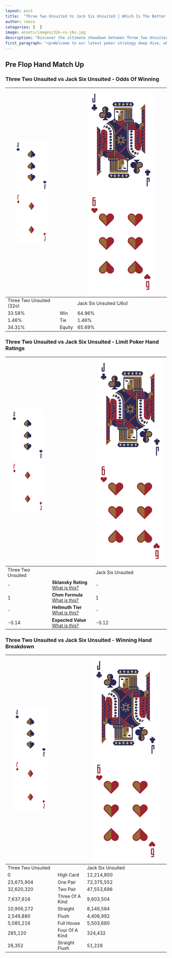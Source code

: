 ```yaml
---
layout: post
title:  "Three Two Unsuited Vs Jack Six Unsuited | Which Is The Better Hand In Poker? A Complete Guide"
author: reece
categories: [  ]
image: assets/images/32o-vs-j6o.jpg
description: "Discover the ultimate showdown between Three Two Unsuited and Jack Six Unsuited in poker! Uncover the odds, strategies, and scenarios where one hand triumphs over the other. Get ready to up your poker game with this thrilling analysis."
first_paragraph: "<p>Welcome to our latest poker strategy deep dive, where we're pitting two distinct hands against each other in a high-stakes showdown: Three Two Unsuited vs Jack Six Unsuited.</p><p>In the dynamic world of poker, every decision counts, and knowing which hand holds the upper hand is key to your success at the table.</p><p>In this article, we'll dissect these two hands, explore the scenarios where one dominates the other, and equip you with the knowledge to make strategic choices that can tip the odds in your favor.</p><p>Get ready to unravel the intriguing dynamics of these poker hands and elevate your game to new heights.</p>"
---
```




[comment]: # (sp0)

## Pre Flop Hand Match Up

<div class="table hand-ratings" markdown="1"> 



### Three Two Unsuited vs Jack Six Unsuited - Odds Of Winning


    
| ![image info](assets/images/hand1/3.png) ![image info](assets/images/hand1/2o.png) |  | ![image info](assets/images/hand2/J.png) ![image info](assets/images/hand2/6o.png) |
| -------- | -------- | -------- |
| Three Two Unsuited (32o) |  | Jack Six Unsuited (J6o) |
| 33.58% | Win | 64.96% |
| 1.46% | Tie | 1.46% |
| 34.31% | Equity | 65.69% |




[comment]: # (sp1)



### Three Two Unsuited vs Jack Six Unsuited - Limit Poker Hand Ratings


    
| ![image info](assets/images/hand1/3.png) ![image info](assets/images/hand1/2o.png) |  | ![image info](assets/images/hand2/J.png) ![image info](assets/images/hand2/6o.png) |
| -------- | -------- | -------- |
| Three Two Unsuited |  | Jack Six Unsuited |
| - | **Sklansky Rating** [What is this?](/sklansky-rating-explained) | - |
| 1 | **Chen Formula** [What is this?](/chen-formula-explained) | 1 |
| - | **Hellmuth Tier** [What is this?](/Hellmuth-tier-explained) | - |
| -0.14 | **Expected Value** [What is this?](/expected-value-explained) | -0.12 |




[comment]: # (sp2)



### Three Two Unsuited vs Jack Six Unsuited - Winning Hand Breakdown


    
| ![image info](assets/images/hand1/3.png) ![image info](assets/images/hand1/2o.png) |  | ![image info](assets/images/hand2/J.png) ![image info](assets/images/hand2/6o.png) |
| -------- | -------- | -------- |
| Three Two Unsuited |  | Jack Six Unsuited |
| 0 | High Card | 12,214,800 |
| 23,675,904 | One Pair | 72,375,552 |
| 32,620,320 | Two Pair | 47,553,696 |
| 7,637,616 | Three Of A Kind | 9,603,504 |
| 10,906,272 | Straight | 8,146,584 |
| 2,549,880 | Flush | 4,408,992 |
| 5,085,216 | Full House | 5,503,680 |
| 285,120 | Four Of A Kind | 324,432 |
| 26,352 | Straight Flush | 51,228 |




[comment]: # (sp3)



</div>

[comment]: # (sp4)



[comment]: # (sp5)

